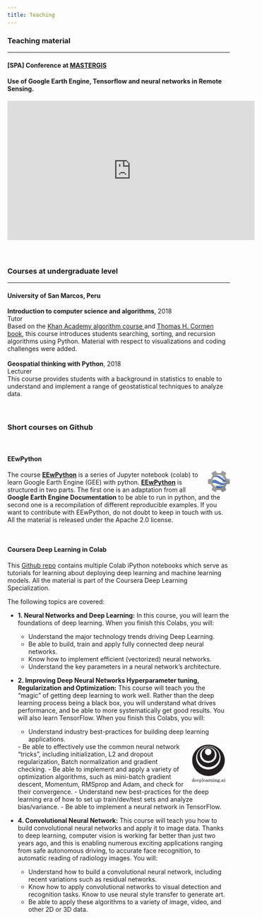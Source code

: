 ```yaml
---
title: Teaching
---
```


<div class="container">

<h3><b>Teaching material</b></h3>
<hr>

<h4><b> [SPA] Conference at  <a href="https://www.mastergis.com/" target="_blank"> MASTERGIS </a> </b></h4>
<h4><b>Use of Google Earth Engine, Tensorflow and neural networks in Remote Sensing.</b></h4>

<div class="row">
<div class="col-md-6">
<iframe width="560" height="315" src="https://www.youtube.com/embed/M7WF83ZsINA"
frameborder="0" allow="autoplay; encrypted-media" allowfullscreen=""></iframe>
</div>
</div>

<br>
<br>



<h3><b>Courses at undergraduate level </b></h3>
<hr>


<h4><b>University of San Marcos, Peru</b></h4>
<div class="row">
<div class="col-md-6">
<b>Introduction to computer science and algorithms</b>, 2018 <br>
Tutor 
</div>
<div class="col-md-6">
Based on the <a href="">Khan Academy algorithm course </a> and <a href="">Thomas H. Cormen book</a>, this course introduces students searching, sorting, and recursion algorithms using Python. Material with respect to visualizations and coding challenges were added.
  </div>
</div>
<br>
<div class="row">
<div class="col-md-6">
<b>Geospatial thinking with Python</b>, 2018 <br>
Lecturer 
</div>
<div class="col-md-6">
This course provides students with a background in statistics to enable to understand and implement a range of geostatistical techniques to analyze data.
</div>
</div>



<br>
<br>
<h3><b> Short courses on Github</b></h3>
<br>
<h4>EEwPython</h4>

<img src="/./teaching_files/earth-engine-logo.png" alt="https://github.com/csaybar/EEwPython" width="10%" height="10%" align="right"/>

The course [**EEwPython**](https://github.com/csaybar/EEwPython) is a series of Jupyter notebook (colab) to learn Google Earth Engine (GEE) with python. [**EEwPython**](https://github.com/csaybar/EEwPython) is structured in two parts. The first one is an adaptation from all **Google Earth Engine Documentation** to be able to run in python, and the second one is a recompilation of different reproducible examples. If you want to contribute with EEwPython, do not doubt to keep in touch with us. All the material is released under the Apache 2.0 license.

<br>

<h4>Coursera Deep Learning in Colab</h4>

This [Github repo](https://github.com/csaybar/DLcoursera) contains multiple Colab iPython notebooks which serve as tutorials for learning about deploying deep learning and machine learning models. All the material is part of the Coursera Deep Learning Specialization.

The following topics are covered:

- **1. Neural Networks and Deep Learning:** In this course, you will learn the foundations of deep learning. When you finish this Colabs, you will:
  - Understand the major technology trends driving Deep Learning.
  - Be able to build, train and apply fully connected deep neural networks.
  - Know how to implement efficient (vectorized) neural networks.
  - Understand the key parameters in a neural network’s architecture.
- **2. Improving Deep Neural Networks Hyperparameter tuning, Regularization and Optimization:** This course will teach you the “magic” of getting deep learning to work well. Rather than the deep learning process being a black box, you will understand what drives performance, and be able to more systematically get good results. You will also learn TensorFlow. When you finish this Colabs, you will:

  - Understand industry best-practices for building deep learning applications.
  <img src="/./teaching_files/deeplearning.png" alt="https://github.com/csaybar/EEwPython" width="20%" height="20%" align="right"/>
  - Be able to effectively use the common neural network “tricks”, including initialization, L2 and dropout regularization, Batch normalization and gradient checking.
  - Be able to implement and apply a variety of optimization algorithms, such as mini-batch gradient descent, Momentum, RMSprop and Adam, and check for their convergence.
  - Understand new best-practices for the deep learning era of how to set up train/dev/test sets and analyze bias/variance.
  - Be able to implement a neural network in TensorFlow.
- **4. Convolutional Neural Network:** This course will teach you how to build convolutional neural networks and apply it to image data. Thanks to deep learning, computer vision is working far better than just two years ago, and this is enabling numerous exciting applications ranging from safe autonomous driving, to accurate face recognition, to automatic reading of radiology images. You will:

  - Understand how to build a convolutional neural network, including recent variations such as residual networks.
  - Know how to apply convolutional networks to visual detection and recognition tasks.
Know to use neural style transfer to generate art.
  - Be able to apply these algorithms to a variety of image, video, and other 2D or 3D data.
</div>